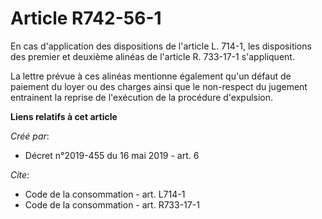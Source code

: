 # Article R742-56-1

En cas d'application des dispositions de l'article L. 714-1, les dispositions des premier et deuxième alinéas de l'article R.
733-17-1 s'appliquent. 

La lettre prévue à ces alinéas mentionne également qu'un défaut de paiement du loyer ou des charges ainsi que le non-respect
du jugement entrainent la reprise de l'exécution de la procédure d'expulsion.

**Liens relatifs à cet article**

_Créé par_:

  - Décret n°2019-455 du 16 mai 2019 - art. 6

_Cite_:

  - Code de la consommation - art. L714-1
  - Code de la consommation - art. R733-17-1
